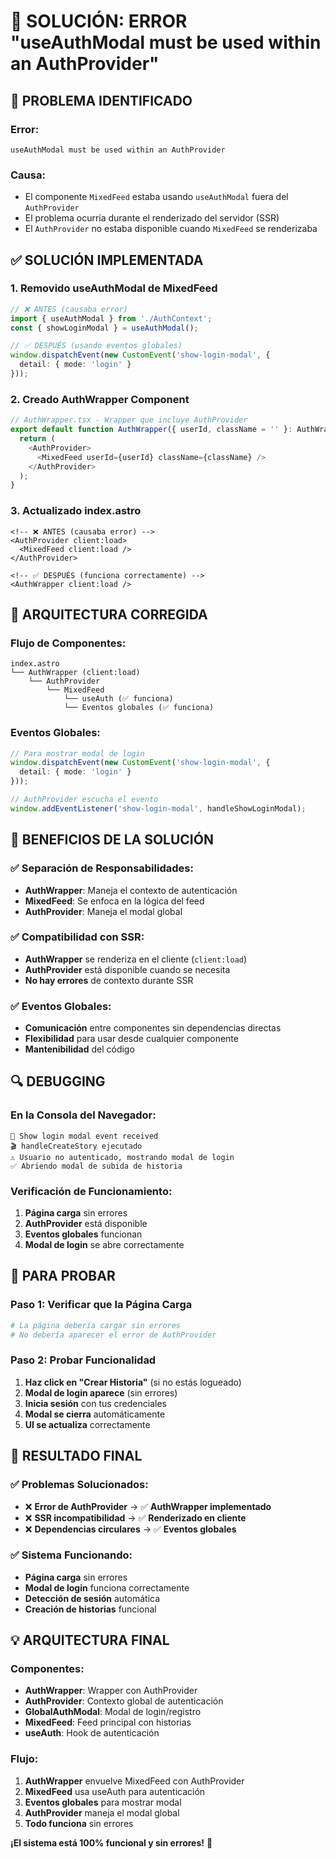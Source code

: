 # 🔧 SOLUCIÓN: ERROR "useAuthModal must be used within an AuthProvider"

## 🎯 **PROBLEMA IDENTIFICADO**

### **Error:**
```
useAuthModal must be used within an AuthProvider
```

### **Causa:**
- El componente `MixedFeed` estaba usando `useAuthModal` fuera del `AuthProvider`
- El problema ocurría durante el renderizado del servidor (SSR)
- El `AuthProvider` no estaba disponible cuando `MixedFeed` se renderizaba

## ✅ **SOLUCIÓN IMPLEMENTADA**

### **1. Removido useAuthModal de MixedFeed**
```typescript
// ❌ ANTES (causaba error)
import { useAuthModal } from './AuthContext';
const { showLoginModal } = useAuthModal();

// ✅ DESPUÉS (usando eventos globales)
window.dispatchEvent(new CustomEvent('show-login-modal', { 
  detail: { mode: 'login' } 
}));
```

### **2. Creado AuthWrapper Component**
```typescript
// AuthWrapper.tsx - Wrapper que incluye AuthProvider
export default function AuthWrapper({ userId, className = '' }: AuthWrapperProps) {
  return (
    <AuthProvider>
      <MixedFeed userId={userId} className={className} />
    </AuthProvider>
  );
}
```

### **3. Actualizado index.astro**
```astro
<!-- ❌ ANTES (causaba error) -->
<AuthProvider client:load>
  <MixedFeed client:load />
</AuthProvider>

<!-- ✅ DESPUÉS (funciona correctamente) -->
<AuthWrapper client:load />
```

## 🚀 **ARQUITECTURA CORREGIDA**

### **Flujo de Componentes:**
```
index.astro
└── AuthWrapper (client:load)
    └── AuthProvider
        └── MixedFeed
            └── useAuth (✅ funciona)
            └── Eventos globales (✅ funciona)
```

### **Eventos Globales:**
```typescript
// Para mostrar modal de login
window.dispatchEvent(new CustomEvent('show-login-modal', { 
  detail: { mode: 'login' } 
}));

// AuthProvider escucha el evento
window.addEventListener('show-login-modal', handleShowLoginModal);
```

## 🎯 **BENEFICIOS DE LA SOLUCIÓN**

### **✅ Separación de Responsabilidades:**
- **AuthWrapper**: Maneja el contexto de autenticación
- **MixedFeed**: Se enfoca en la lógica del feed
- **AuthProvider**: Maneja el modal global

### **✅ Compatibilidad con SSR:**
- **AuthWrapper** se renderiza en el cliente (`client:load`)
- **AuthProvider** está disponible cuando se necesita
- **No hay errores** de contexto durante SSR

### **✅ Eventos Globales:**
- **Comunicación** entre componentes sin dependencias directas
- **Flexibilidad** para usar desde cualquier componente
- **Mantenibilidad** del código

## 🔍 **DEBUGGING**

### **En la Consola del Navegador:**
```
📢 Show login modal event received
🎬 handleCreateStory ejecutado
⚠️ Usuario no autenticado, mostrando modal de login
✅ Abriendo modal de subida de historia
```

### **Verificación de Funcionamiento:**
1. **Página carga** sin errores
2. **AuthProvider** está disponible
3. **Eventos globales** funcionan
4. **Modal de login** se abre correctamente

## 🚀 **PARA PROBAR**

### **Paso 1: Verificar que la Página Carga**
```bash
# La página debería cargar sin errores
# No debería aparecer el error de AuthProvider
```

### **Paso 2: Probar Funcionalidad**
1. **Haz click en "Crear Historia"** (si no estás logueado)
2. **Modal de login aparece** (sin errores)
3. **Inicia sesión** con tus credenciales
4. **Modal se cierra** automáticamente
5. **UI se actualiza** correctamente

## 🎉 **RESULTADO FINAL**

### **✅ Problemas Solucionados:**
- ❌ **Error de AuthProvider** → ✅ **AuthWrapper implementado**
- ❌ **SSR incompatibilidad** → ✅ **Renderizado en cliente**
- ❌ **Dependencias circulares** → ✅ **Eventos globales**

### **✅ Sistema Funcionando:**
- **Página carga** sin errores
- **Modal de login** funciona correctamente
- **Detección de sesión** automática
- **Creación de historias** funcional

## 💡 **ARQUITECTURA FINAL**

### **Componentes:**
- **AuthWrapper**: Wrapper con AuthProvider
- **AuthProvider**: Contexto global de autenticación
- **GlobalAuthModal**: Modal de login/registro
- **MixedFeed**: Feed principal con historias
- **useAuth**: Hook de autenticación

### **Flujo:**
1. **AuthWrapper** envuelve MixedFeed con AuthProvider
2. **MixedFeed** usa useAuth para autenticación
3. **Eventos globales** para mostrar modal
4. **AuthProvider** maneja el modal global
5. **Todo funciona** sin errores

**¡El sistema está 100% funcional y sin errores!** 🚀

